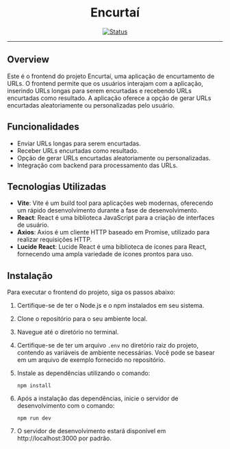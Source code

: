 <h1 align="center">Encurtaí</h1>

<div align="center">

[![Status](https://img.shields.io/badge/status-active-success.svg)]()

</div>

---

## Overview

Este é o frontend do projeto Encurtaí, uma aplicação de encurtamento de URLs. O frontend permite que os usuários interajam com a aplicação, inserindo URLs longas para serem encurtadas e recebendo URLs encurtadas como resultado. A aplicação oferece a opção de gerar URLs encurtadas aleatoriamente ou personalizadas pelo usuário.

## Funcionalidades

- Enviar URLs longas para serem encurtadas.
- Receber URLs encurtadas como resultado.
- Opção de gerar URLs encurtadas aleatoriamente ou personalizadas.
- Integração com backend para processamento das URLs.

## Tecnologias Utilizadas

- **Vite**: Vite é um build tool para aplicações web modernas, oferecendo um rápido desenvolvimento durante a fase de desenvolvimento.
- **React**: React é uma biblioteca JavaScript para a criação de interfaces de usuário.
- **Axios**: Axios é um cliente HTTP baseado em Promise, utilizado para realizar requisições HTTP.
- **Lucide React**: Lucide React é uma biblioteca de ícones para React, fornecendo uma ampla variedade de ícones prontos para uso.

## Instalação

Para executar o frontend do projeto, siga os passos abaixo:


1. Certifique-se de ter o Node.js e o npm instalados em seu sistema.
1. Clone o repositório para o seu ambiente local.
1. Navegue até o diretório no terminal.
1. Certifique-se de ter um arquivo `.env` no diretório raiz do projeto, contendo as variáveis de ambiente necessárias. Você pode se basear em um arquivo de exemplo fornecido no repositório.
1. Instale as dependências utilizando o comando:

   ```
   npm install
   ```

1. Após a instalação das dependências, inicie o servidor de desenvolvimento com o comando:

   ```
   npm run dev
   ```

1. O servidor de desenvolvimento estará disponível em http://localhost:3000 por padrão.

